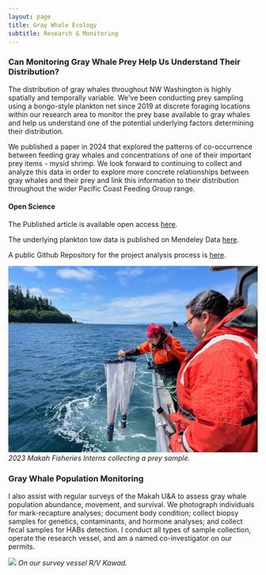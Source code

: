 ```yaml
---
layout: page
title: Gray Whale Ecology
subtitle: Research & Monitoring
---
```


### Can Monitoring Gray Whale Prey Help Us Understand Their Distribution?  

The distribution of gray whales throughout NW Washington is highly spatially and temporally variable. We've been conducting prey sampling using a bongo-style plankton net since 2019 at discrete foraging locations within our research area to monitor the prey base available to gray whales and help us understand one of the potential underlying factors determining their distribution.

We published a paper in 2024 that explored the patterns of co-occurrence between feeding gray whales and concentrations of one of their important prey items - mysid shrimp. We look forward to continuing to collect and analyze this data in order to explore more concrete relationships between gray whales and their prey and link this information to their distribution throughout the wider Pacific Coast Feeding Group range. 

#### Open Science

The Published article is available open access [here](https://peerj.com/articles/16587/).

The underlying plankton tow data is published on Mendeley Data [here](https://data.mendeley.com/datasets/xpsgkxdnwk/1).

A public Github Repository for the project analysis process is [here](https://github.com/lizallyn/Project-Mysids).


![](/assets/img/intern_net.JPG)
*2023 Makah Fisheries Interns collecting a prey sample.*

### Gray Whale Population Monitoring

I also assist with regular surveys of the Makah U&A to assess gray whale population abundance, movement, and survival. We photograph individuals for mark-recapture analyses; document body condition; collect biopsy samples for genetics, contaminants, and hormone analyses; and collect fecal samples for HABs detection. I conduct all types of sample collection, operate the research vessel, and am a named co-investigator on our permits.


![](/assets/img/kawad.png)
*On our survey vessel R/V Kawad.*

